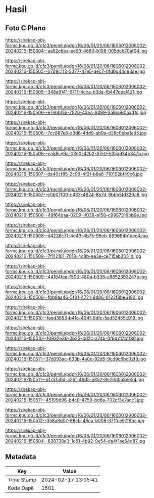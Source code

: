 # Hasil

## Foto C Plano

https://sirekap-obj-formc.kpu.go.id/c1c3/pemilu/pdpr/16/06/01/20/06/1606012006002-20240216-150504--aa52cbba-ea93-4880-b108-005dcb70af04.jpg

https://sirekap-obj-formc.kpu.go.id/c1c3/pemilu/pdpr/16/06/01/20/06/1606012006002-20240216-150505--0709c112-5377-47e5-aec7-0fd0d44c93ae.jpg

https://sirekap-obj-formc.kpu.go.id/c1c3/pemilu/pdpr/16/06/01/20/06/1606012006002-20240216-150505--348a9141-6711-4cca-b3da-f8447deaf421.jpg

https://sirekap-obj-formc.kpu.go.id/c1c3/pemilu/pdpr/16/06/01/20/06/1606012006002-20240216-150506--e7ebbf55-7520-43ea-8499-3a6c660aad1c.jpg

https://sirekap-obj-formc.kpu.go.id/c1c3/pemilu/pdpr/16/06/01/20/06/1606012006002-20240216-150506--7cc887e8-a3d6-4dd9-ab9a-d28c0eba1ed5.jpg

https://sirekap-obj-formc.kpu.go.id/c1c3/pemilu/pdpr/16/06/01/20/06/1606012006002-20240216-150506--ea58ce9a-03e0-42b2-87e0-535a934b847b.jpg

https://sirekap-obj-formc.kpu.go.id/c1c3/pemilu/pdpr/16/06/01/20/06/1606012006002-20240216-150507--da40cf85-2c99-4f2f-b8a6-710102bf49c6.jpg

https://sirekap-obj-formc.kpu.go.id/c1c3/pemilu/pdpr/16/06/01/20/06/1606012006002-20240216-150507--e0b07f09-c433-4824-8b7d-6bbb5fd320a8.jpg

https://sirekap-obj-formc.kpu.go.id/c1c3/pemilu/pdpr/16/06/01/20/06/1606012006002-20240216-150508--48f64baa-0209-4038-a158-c9987319bb9e.jpg

https://sirekap-obj-formc.kpu.go.id/c1c3/pemilu/pdpr/16/06/01/20/06/1606012006002-20240216-150508--d4228c71-4e49-4b75-96eb-899664b1bcc4.jpg

https://sirekap-obj-formc.kpu.go.id/c1c3/pemilu/pdpr/16/06/01/20/06/1606012006002-20240216-150509--7f112101-7018-4c8b-ae3e-ce715ab3031d.jpg

https://sirekap-obj-formc.kpu.go.id/c1c3/pemilu/pdpr/16/06/01/20/06/1606012006002-20240216-150509--44164fea-f503-480a-b338-c8652393247b.jpg

https://sirekap-obj-formc.kpu.go.id/c1c3/pemilu/pdpr/16/06/01/20/06/1606012006002-20240216-150509--fbb9aa46-5f81-4721-9d86-0122f8be6192.jpg

https://sirekap-obj-formc.kpu.go.id/c1c3/pemilu/pdpr/16/06/01/20/06/1606012006002-20240216-150510--feed3853-b41c-404f-9dfc-5ad52455c919.jpg

https://sirekap-obj-formc.kpu.go.id/c1c3/pemilu/pdpr/16/06/01/20/06/1606012006002-20240216-150510--f0932e36-0b25-4d2c-a74b-0f6d217b1f80.jpg

https://sirekap-obj-formc.kpu.go.id/c1c3/pemilu/pdpr/16/06/01/20/06/1606012006002-20240216-150511--37d093ac-633b-4a0e-92d5-9cd9c6bc02f9.jpg

https://sirekap-obj-formc.kpu.go.id/c1c3/pemilu/pdpr/16/06/01/20/06/1606012006002-20240216-150511--d175150d-a26f-46d5-a852-9e26d0a3ee54.jpg

https://sirekap-obj-formc.kpu.go.id/c1c3/pemilu/pdpr/16/06/01/20/06/1606012006002-20240216-150511--45199d96-b4c0-4759-bd6a-702cf3e7acc1.jpg

https://sirekap-obj-formc.kpu.go.id/c1c3/pemilu/pdpr/16/06/01/20/06/1606012006002-20240216-150512--358a8d07-68cb-46ca-b006-371fce97f6ba.jpg

https://sirekap-obj-formc.kpu.go.id/c1c3/pemilu/pdpr/16/06/01/20/06/1606012006002-20240216-150504--828738e3-1e51-4b92-9e54-da4f1ae54d87.jpg


## Metadata

| Key        | Value               |
| ---------- | ------------------- |
| Time Stamp | 2024-02-17 13:05:41 |
| Kode Dapil | 1601                |



